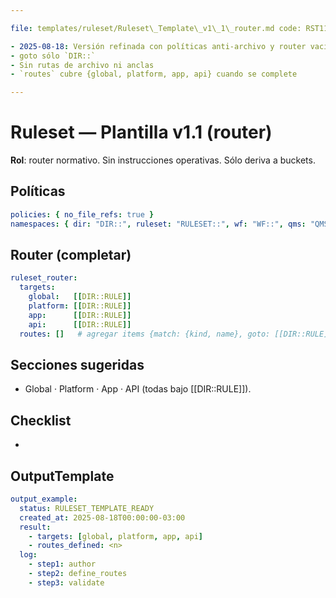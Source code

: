 ```yaml
---

file: templates/ruleset/Ruleset\_Template\_v1\_1\_router.md code: RST11 name: RulesetTemplateV1\_1Router version: v1.1.0 date: 2025-08-18 owner: AingZ\_Platform · RwB status: template referencias: [DTT11, BAT11, GTPL11, PIPLT] triggers: [TRG\_RULESET\_ROUTER] cambios:

- 2025-08-18: Versión refinada con políticas anti‑archivo y router vacío. checks:
- goto sólo `DIR::`
- Sin rutas de archivo ni anclas
- `routes` cubre {global, platform, app, api} cuando se complete

---
```


# Ruleset — Plantilla v1.1 (router)

**Rol**: router normativo. Sin instrucciones operativas. Sólo deriva a buckets.

## Políticas

```yaml
policies: { no_file_refs: true }
namespaces: { dir: "DIR::", ruleset: "RULESET::", wf: "WF::", qms: "QMS::" }
```

## Router (completar)

```yaml
ruleset_router:
  targets:
    global:   [[DIR::RULE]]
    platform: [[DIR::RULE]]
    app:      [[DIR::RULE]]
    api:      [[DIR::RULE]]
  routes: []   # agregar items {match: {kind, name}, goto: [[DIR::RULE]], section: <hint>}
```

## Secciones sugeridas

- Global · Platform · App · API (todas bajo [[DIR::RULE]]).

## Checklist

-

## OutputTemplate

```yaml
output_example:
  status: RULESET_TEMPLATE_READY
  created_at: 2025-08-18T00:00:00-03:00
  result:
    - targets: [global, platform, app, api]
    - routes_defined: <n>
  log:
    - step1: author
    - step2: define_routes
    - step3: validate
```

